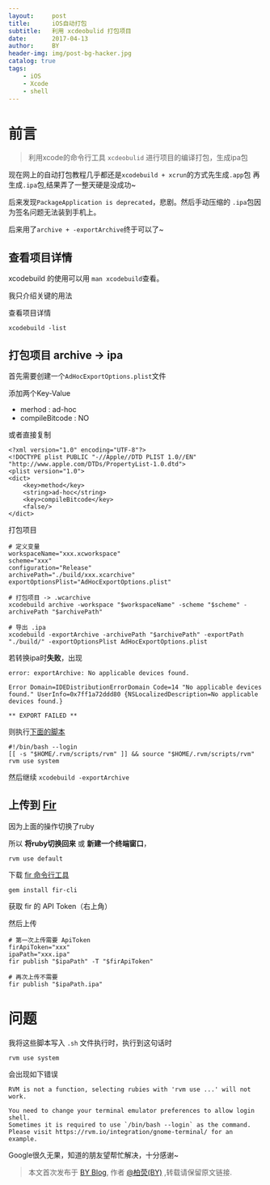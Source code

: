 ```yaml
---
layout:     post
title:      iOS自动打包
subtitle:   利用 xcdeobulid 打包项目
date:       2017-04-13
author:     BY
header-img: img/post-bg-hacker.jpg
catalog: true
tags:
    - iOS
    - Xcode
    - shell
---
```



# 前言
> 利用xcode的命令行工具 `xcdeobulid` 进行项目的编译打包，生成ipa包

现在网上的自动打包教程几乎都还是`xcodebuild + xcrun`的方式先生成`.app`包 再生成`.ipa`包,结果弄了一整天硬是没成功~

后来发现`PackageApplication is deprecated`，悲剧。然后手动压缩的 `.ipa`包因为签名问题无法装到手机上。

后来用了`archive + -exportArchive`终于可以了~

## 查看项目详情

xcodebuild 的使用可以用 `man xcodebuild`查看。

我只介绍关键的用法

查看项目详情

	xcodebuild -list

## 打包项目 archive -> ipa
首先需要创建一个`AdHocExportOptions.plist`文件

添加两个Key-Value

- merhod : ad-hoc
- compileBitcode : NO

或者直接复制

```
<?xml version="1.0" encoding="UTF-8"?>
<!DOCTYPE plist PUBLIC "-//Apple//DTD PLIST 1.0//EN" "http://www.apple.com/DTDs/PropertyList-1.0.dtd">
<plist version="1.0">
<dict>
	<key>method</key>
	<string>ad-hoc</string>
	<key>compileBitcode</key>
	<false/>
</dict>
```

打包项目
	
	# 定义变量
	workspaceName="xxx.xcworkspace"
	scheme="xxx"
	configuration="Release"
	archivePath="./build/xxx.xcarchive"
	exportOptionsPlist="AdHocExportOptions.plist"
	
	# 打包项目 -> .wcarchive
	xcodebuild archive -workspace "$workspaceName" -scheme "$scheme" -archivePath "$archivePath"
	
	# 导出 .ipa
	xcodebuild -exportArchive -archivePath "$archivePath" -exportPath "./build/" -exportOptionsPlist AdHocExportOptions.plist

若转换ipa时**失败**，出现

	error: exportArchive: No applicable devices found.
	
	Error Domain=IDEDistributionErrorDomain Code=14 "No applicable devices found." UserInfo=0x7ff1a72ddd80 {NSLocalizedDescription=No applicable devices found.}
	
	** EXPORT FAILED **

则执行[下面的脚本](http://stackoverflow.com/questions/33041109/xcodebuild-no-applicable-devices-found-when-exporting-archive)

	#!/bin/bash --login
	[[ -s "$HOME/.rvm/scripts/rvm" ]] && source "$HOME/.rvm/scripts/rvm"
	rvm use system
	
然后继续 `xcodebuild -exportArchive`

## 上传到 [Fir](https://fir.im)

因为上面的操作切换了ruby

所以 **将ruby切换回来** 或 **新建一个终端窗口**，

	rvm use default

下载 [fir 命令行工具](https://github.com/FIRHQ/fir-cli/blob/master/doc/install.md) 

	gem install fir-cli

获取 fir 的 API Token（右上角）

然后上传

	# 第一次上传需要 ApiToken
	firApiToken="xxx"
	ipaPath="xxx.ipa"
	fir publish "$ipaPath" -T "$firApiToken"
	
	# 再次上传不需要
	fir publish "$ipaPath.ipa"


# 问题

我将这些脚本写入 `.sh` 文件执行时，执行到这句话时

	rvm use system
	
会出现如下错误

	RVM is not a function, selecting rubies with 'rvm use ...' will not work.
	
	You need to change your terminal emulator preferences to allow login shell.
	Sometimes it is required to use `/bin/bash --login` as the command.
	Please visit https://rvm.io/integration/gnome-terminal/ for an example.

Google很久无果，知道的朋友望帮忙解决，十分感谢~

> 本文首次发布于 [BY Blog](http://qiubaiying.github.io), 作者 [@柏荧(BY)](http://github.com/qiubaiying) ,转载请保留原文链接.

